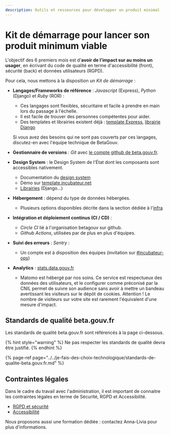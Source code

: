 ```yaml
---
description: Outils et ressources pour développer un produit minimal
---
```


# Kit de démarrage pour lancer son produit minimum viable

L'objectif des 6 premiers mois est d'**avoir de l'impact sur au moins un usager**, en écrivant du code de qualité en terme d'accessibilité \(front\), sécurité \(back\) et données utilisateurs \(RGPD\).

Pour cela, nous mettons à la disposition un _Kit de démarrage_ :

* **Langages/Frameworks de référence** : _Javascript_ \(Express\), _Python_ \(Django\) et _Ruby_ \(ROR\) :

  * Ces langages sont flexibles, sécuritaire et facile à prendre en main lors du passage à l'échelle. 
  * Il est facile de trouver des personnes compétentes pour aider.
  * Des templates et librairies existent déjà : [template Express](https://github.com/betagouv/template-design-system-de-l-etat), [librairie Django](https://github.com/entrepreneur-interet-general/django-dsfr)

  Si vous avez des besoins qui ne sont pas couverts par ces langages, discutez-en avec l'équipe technique de BetaGouv. 

* **Gestionnaire de versions** : _Git_ avec [le compte github de beta.gouv.fr](https://github.com/betagouv).
* **Design System** : le Design System de l'État dont les composants sont accessibles nativement.
  * Documentation du [design system](https://gouvfr.atlassian.net/wiki/spaces/DB/pages/223019574/D+veloppeurs) 
  * Démo sur [template.incubateur.net](https://template.incubateur.net)
  * [Librairies](https://template.incubateur.net/ressources) \(Django...\)
* **Hébergement** : dépend du type de données hébergées. 
  * Plusieurs options disponibles décrite dans la section dédiée à l'[infra](https://doc.incubateur.net/communaute/gerer-sa-startup-detat-ou-de-territoires-au-quotidien/je-fais-des-choix-technologique/infra#services-pratiques-pour-lancer-un-site-web)
* **Intégration et déploiement continus \(CI / CD\)** : 
  * _Circle CI_ lié à l'organisation betagouv sur github. 
  * _Github Actions_, utilisées par de plus en plus d'équipes.
* **Suivi des erreurs** : _Sentry_ :
  * Un compte est à disposition des équipes \(invitation sur [\#incubateur-ops](https://mattermost.incubateur.net/login?redirect_to=%2Fbetagouv%2Fchannels%2Fincubateur-ops)\)
* **Analytics** : [stats.data.gouv.fr](https://stats.data.gouv.fr)
  * Matomo est hébergé par nos soins. Ce service est respectueux des données des utilisateurs, et le configurer comme préconisé par la CNIL permet de suivre son audience sans avoir à mettre un bandeau avertissant les visiteurs sur le dépôt de cookies. Attention ! Le nombre de visiteurs sur votre site est rarement l'équivalent d'une mesure d'impact.

## Standards de qualité beta.gouv.fr

Les standards de qualité beta.gouv.fr sont référencés à la page ci-dessous. 

{% hint style="warning" %}
Ne pas respecter les standards de qualité devra être justifié.
{% endhint %}

{% page-ref page="../../je-fais-des-choix-technologique/standards-de-qualite-beta.gouv.fr.md" %}

## Contraintes légales

Dans le cadre du travail avec l'administration, il est important de connaitre les contraintes légales en terme de Sécurité, RGPD et Accessibilité.

* [RGPD et sécurité](../../je-securise-mon-produit/guide-rgpd-et-securite.md) 
* [Accessibilité](../../jameliore-le-design-et-lexperience-utilisateur/accessibilite-et-rgaa/)

Nous proposons aussi une formation dédiée : contactez Anna-Livia pour plus d'informations.

